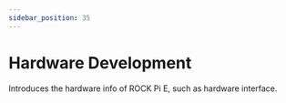 ```yaml
---
sidebar_position: 35
---
```


# Hardware Development

Introduces the hardware info of ROCK Pi E, such as hardware interface.

<!-- <DocCardList /> -->

